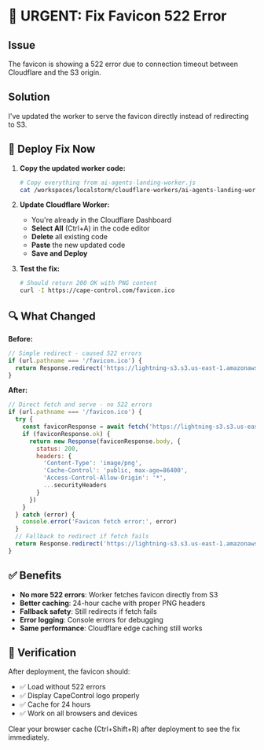 # 🔧 URGENT: Fix Favicon 522 Error

## Issue
The favicon is showing a 522 error due to connection timeout between Cloudflare and the S3 origin.

## Solution
I've updated the worker to serve the favicon directly instead of redirecting to S3.

## 🚀 Deploy Fix Now

1. **Copy the updated worker code:**
   ```bash
   # Copy everything from ai-agents-landing-worker.js
   cat /workspaces/localstorm/cloudflare-workers/ai-agents-landing-worker.js
   ```

2. **Update Cloudflare Worker:**
   - You're already in the Cloudflare Dashboard
   - **Select All** (Ctrl+A) in the code editor
   - **Delete** all existing code
   - **Paste** the new updated code
   - **Save and Deploy**

3. **Test the fix:**
   ```bash
   # Should return 200 OK with PNG content
   curl -I https://cape-control.com/favicon.ico
   ```

## 🔍 What Changed

**Before:**
```javascript
// Simple redirect - caused 522 errors
if (url.pathname === '/favicon.ico') {
  return Response.redirect('https://lightning-s3.s3.us-east-1.amazonaws.com/static/website/img/logo-64x64.png', 301)
}
```

**After:**
```javascript
// Direct fetch and serve - no 522 errors
if (url.pathname === '/favicon.ico') {
  try {
    const faviconResponse = await fetch('https://lightning-s3.s3.us-east-1.amazonaws.com/static/website/img/logo-64x64.png')
    if (faviconResponse.ok) {
      return new Response(faviconResponse.body, {
        status: 200,
        headers: {
          'Content-Type': 'image/png',
          'Cache-Control': 'public, max-age=86400',
          'Access-Control-Allow-Origin': '*',
          ...securityHeaders
        }
      })
    }
  } catch (error) {
    console.error('Favicon fetch error:', error)
  }
  // Fallback to redirect if fetch fails
  return Response.redirect('https://lightning-s3.s3.us-east-1.amazonaws.com/static/website/img/logo-64x64.png', 301)
}
```

## ✅ Benefits

- **No more 522 errors**: Worker fetches favicon directly from S3
- **Better caching**: 24-hour cache with proper PNG headers
- **Fallback safety**: Still redirects if fetch fails
- **Error logging**: Console errors for debugging
- **Same performance**: Cloudflare edge caching still works

## 🧪 Verification

After deployment, the favicon should:
- ✅ Load without 522 errors
- ✅ Display CapeControl logo properly
- ✅ Cache for 24 hours
- ✅ Work on all browsers and devices

Clear your browser cache (Ctrl+Shift+R) after deployment to see the fix immediately.
